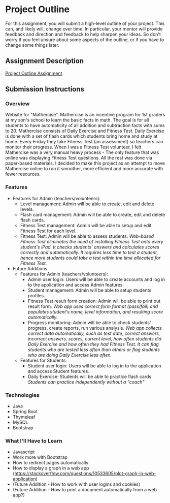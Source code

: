 # Project Outline
For this assignment, you will submit a high-level outline of your project. This can, and likely will, change over time. In particular, your mentor will provide feedback and direction and feedback to help sharpen your ideas. So don't worry if you feel unsure about some aspects of the outline, or if you have to change some things later.

## Assignment Description
[Project Outline Assignment](https://education.launchcode.org/liftoff/assignments/project-outline/)

## Submission Instructions

### Overview
Website for "Mathercise". Mathercise is an incentive program for 1st graders at my son's school to learn the basic facts in math. The goal is for all students to have automaticity of all addition and subtraction facts with sums to 20. Mathercise consists of Daily Exercise and Fitness Test. Daily Exercise is done with a set of flash cards which students bring home and study at home. Every Friday they take Fitness Test (an assessment) so teachers can monitor their progress.
When I was a Fitness Test volunteer, I felt Mathercise was a very manual heavy process - The only feature that was online was displaying Fitness Test questions. All the rest was done via paper-based materials. I decided to make this project as an attempt to move Mathercise online to run it smoother, more efficient and more accurate with fewer resources.
### Features
* Features for Admin (teachers/volunteers):
  * Level management: Admin will be able to create, edit and delete levels.
  * Flash card management: Admin will be able to create, edit and delete flash cards.
  * Fitness Test management: Admin will be able to setup and edit Fitness Test for each level.
  * Fitness Test: Admin will be able to assess students. *Web-based Fitness Test eliminates the need of installing Fitness Test onto every student's iPad. It checks students' answers and calculates scores correctly and automatically. It requires less time to test a student, hence more students could take a test within the time allocated for Fitness Test.*
* Future Additions
  * Features for Admin (teachers/volunteers):
    * Admin user login: Users will be able to create accounts and log in to the application and access Admin features.
    * Student management: Admin will be able to setup students profiles.
    * Fitness Test result form creation: Admin will be able to print out result form. *Web app uses correct form format (pass/fail) and populates student's name, level information, and resulting score automatically.*
    * Progress monitoring: Admin will be able to check students' progress, create reports, run various analysis. *Web app collects correct data automatically, such as test date, correct answers, incorrect answers, scores, current level, how often students did Daily Exercise and how often they had Fitness Test. It can flag students who are tested less often than others or flag students who are doing Daily Exercise less often.*  
  * Features for Students:
    * Student user login: Users will be able to log in to the application and access Student features.
    * Daily Exercise: Students will be able to practice flash cards. *Students can practice independently without a "coach"*
  
  
### Technologies
* Java
* Spring Boot
* Thymeleaf
* MySQL
* Bootstrap

### What I'll Have to Learn
* Javascript
* Work more with Bootstrap 
* How to redirect pages automatically
* How to display a graph in a web app (https://stackoverflow.com/questions/10533605/plot-graph-in-web-application)
* (Future Addition - How to work with user logins and cookies)
* (Future Addition - How to print a document automatically from a web app?)
